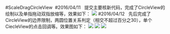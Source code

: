 ﻿#ScaleDragCircleView
﻿
#2016/04/11
﻿
﻿
﻿提交主要核新代码，完成了CircleView的绘制以及单指拖动双指放缩等，效果如下：
﻿
﻿
﻿![](https://github.com/tuozhaobing/ScaleDragCircleView/blob/master/demolarge.gif)
﻿
﻿
﻿
﻿
﻿
#2016/04/12
﻿
﻿
﻿先后完成了CircleView的边界限制，两圆位置关系判定（相交不超过百分之30），单个CiecleView的点击回调等。效果图如下：
﻿
﻿
﻿![](https://github.com/tuozhaobing/ScaleDragCircleView/blob/master/listenerDemo.gif)
﻿
﻿![](https://github.com/tuozhaobing/ScaleDragCircleView/blob/master/circlelimited.PNG)
﻿
﻿
﻿![](https://github.com/tuozhaobing/ScaleDragCircleView/blob/master/circlerealeasedemo.gif)
